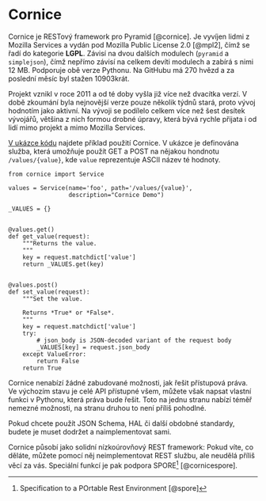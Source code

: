 Cornice
=======

Cornice je RESTový framework pro Pyramid [@cornice].
Je vyvíjen lidmi z Mozilla Services a vydán pod Mozilla Public License 2.0 [@mpl2],
čímž se řadí do kategorie **LGPL**.
Závisí na dvou dalších modulech (`pyramid` a `simplejson`),
čímž nepřímo závisí na celkem devíti modulech a zabírá s nimi 12 MB.
Podporuje obě verze Pythonu. Na GitHubu má 270 hvězd a za poslední měsíc byl stažen 10903krát.

Projekt vznikl v roce 2011 a od té doby vyšla již více než dvacítka verzí.
V době zkoumání byla nejnovější verze pouze několik týdnů stará, proto vývoj hodnotím jako aktivní.
Na vývoji se podílelo celkem více než šest desítek vývojářů, většina z nich formou drobné úpravy, která bývá rychle přijata i od lidí mimo projekt a mimo Mozilla Services.

[V ukázce kódu](#code:cornice) najdete příklad použití Cornice.
V ukázce je definována služba, která umožňuje použít GET a POST na nějakou hondnotu `/values/{value}`, kde `value` reprezentuje ASCII název té hodnoty.

```{caption="{#code:cornice}Příklad použití z dokumentace Cornice \autocite{cornicedoc}" .python}
from cornice import Service

values = Service(name='foo', path='/values/{value}',
                 description="Cornice Demo")

_VALUES = {}


@values.get()
def get_value(request):
    """Returns the value.
    """
    key = request.matchdict['value']
    return _VALUES.get(key)


@values.post()
def set_value(request):
    """Set the value.

    Returns *True* or *False*.
    """
    key = request.matchdict['value']
    try:
        # json_body is JSON-decoded variant of the request body
        _VALUES[key] = request.json_body
    except ValueError:
        return False
    return True
```

Cornice nenabízí žádné zabudované možnosti, jak řešit přístupová práva. Ve výchozím stavu je celé API přístupné všem, můžete však napsat vlastní funkci v Pythonu, která práva bude řešit. Toto na jednu stranu nabízí téměř nemezné možnosti, na stranu druhou to není příliš pohodlné.

Pokud chcete použít JSON Schema, HAL či další obdobné standardy, budete je muset dodržet a naimplementovat sami.

Cornice působí jako solidní nízkoúrovňový REST framework: Pokud víte, co děláte, můžete pomocí něj neimplementovat REST službu, ale neudělá příliš věcí za vás. Speciální funkcí je pak podpora SPORE[^spore] [@cornicespore].

[^spore]: Specification to a POrtable Rest Environment [@spore]